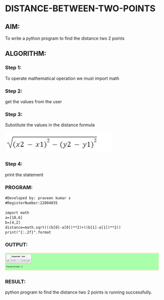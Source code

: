 # DISTANCE-BETWEEN-TWO-POINTS

## AIM:
To write a python program to find the distance two 2 points
## ALGORITHM:
### Step 1: 
To operate mathematical operation we must import math
### Step 2: 
get the values from the user
### Step 3: 
Substitute the values in the distance formula  

![formula](/formula.png)

### Step 4: 
print the statement

### PROGRAM:
```#Program to find the distance between two points.
#Developed by: praveen kumar s
#RegisterNumber:22004035

import math
a=[10,6]
b=[4,2]
distance=math.sqrt(((b[0]-a[0])**2)+((b[1]-a[1])**2))
print("{:.2f}".format
``` 

### OUTPUT:

![images](./distance.png)


### RESULT:

python program to find the distance two 2 points is running successfully.
